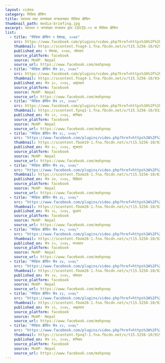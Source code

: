 ```yaml
---
layout: video
category: मिडिया ब्रीफिंग
title: स्वास्थ्य तथा जनसंख्या मन्त्रालयबाट मिडिया ब्रीफिंग
thumbnail_path: media-briefing.jpg
excerpt: स्वास्थ्य र जनसंख्या मन्त्रालय द्वारा COVID-१९ मा मिडिया ब्रीफिंग
list:
  - title: "मिडिया ब्रीफिंग १ वैशाख, २०७७"
    src: https://www.facebook.com/plugins/video.php?href=https%3A%2F%2Fwww.facebook.com%2Fmohpnep%2Fvideos%2F593279734608192%2F&show_text=0
    thumbnail: https://scontent.fnag4-1.fna.fbcdn.net/v/t15.5256-10/92967161_593292157940283_8187201878090579968_n.jpg?_nc_cat=1&_nc_sid=f2c4d5&_nc_ohc=9wwhak_MYkMAX-49M0y&_nc_ht=scontent.fnag4-1.fna&oh=5cc43bc5511c1389042d876d3de8356e&oe=5EBA6A07
    published_on: १ वैशाख, २०७७, सोमवार
    source_platform: facebook
    source: MoHP- Nepal
    source_url: https://www.facebook.com/mohpnep
  - title: "मिडिया ब्रीफिंग चैत्र ३०, २०७६"
    src: https://www.facebook.com/plugins/video.php?href=https%3A%2F%2Fwww.facebook.com%2Fmohpnep%2Fvideos%2F544186912768193%2F&show_text=0
    thumbnail: https://scontent.fnag4-1.fna.fbcdn.net/v/t15.5256-10/93480118_544207646099453_8208010818546040832_n.jpg?_nc_cat=100&_nc_sid=f2c4d5&_nc_ohc=oDYka1yAk6AAX_Q10xw&_nc_ht=scontent.fnag4-1.fna&oh=28b160576b934a2ec120920fc76259e6&oe=5EB893D8
    published_on: चैत्र ३०, २०७६, आइतवार
    source_platform: facebook
    source: MoHP- Nepal
    source_url: https://www.facebook.com/mohpnep
  - title: "मिडिया ब्रीफिंग चैत्र २९, २०७६"
    src: https://www.facebook.com/plugins/video.php?href=https%3A%2F%2Fwww.facebook.com%2Fmohpnep%2Fvideos%2F598615817673026%2F&show_text=0
    thumbnail: https://scontent.fpnq1-1.fna.fbcdn.net/v/t15.5256-10/93254513_598649041003037_5359829163446370304_n.jpg?_nc_cat=101&_nc_sid=f2c4d5&_nc_ohc=0vGxWqdUFvkAX8p_pIO&_nc_ht=scontent.fpnq1-1.fna&oh=9069ebd459a5b32ef94be188ab2077c1&oe=5EB97400
    published_on: चैत्र २९, २०७६, शनिबार
    source_platform: facebook
    source: MoHP- Nepal
    source_url: https://www.facebook.com/mohpnep
  - title: "मिडिया ब्रीफिंग चैत्र २८, २०७६"
    src: "https://www.facebook.com/plugins/video.php?href=https%3A%2F%2Fwww.facebook.com%2Fmohpnep%2Fvideos%2F227717545099731%2F&show_text=0"
    thumbnail: https://scontent.fbom19-1.fna.fbcdn.net/v/t15.5256-10/92389483_227729111765241_5122646792889958400_n.jpg?_nc_cat=101&_nc_sid=f2c4d5&_nc_ohc=kJlkm0ObWwAAX-6YLUC&_nc_ht=scontent.fbom19-1.fna&oh=7b82d4d816b85c36bb770a76513df52a&oe=5EB6E4F6
    published_on: चैत्र २८, २०७६, शुक्रवार
    source_platform: facebook
    source: MoHP- Nepal
    source_url: https://www.facebook.com/mohpnep
  - title: "मिडिया ब्रीफिंग चैत्र २७, २०७६"
    src: "https://www.facebook.com/plugins/video.php?href=https%3A%2F%2Fwww.facebook.com%2Fmohpnep%2Fvideos%2F638120640302120%2F&show_text=0"
    thumbnail: https://scontent.fbom26-1.fna.fbcdn.net/v/t15.5256-10/83932475_638123500301834_6833379318253486080_n.jpg?_nc_cat=105&_nc_sid=f2c4d5&_nc_ohc=FzNsc7AJo_8AX8g8tNl&_nc_ht=scontent.fbom26-1.fna&oh=2444009a39d02e2d8fe5ce7a6416e3b1&oe=5EB7072B
    published_on: चैत्र २७, २०७६, बिहिवार
    source_platform: facebook
    source: MoHP- Nepal
    source_url: https://www.facebook.com/mohpnep
  - title: "मिडिया ब्रीफिंग चैत्र २६, २०७६"
    src: "https://www.facebook.com/plugins/video.php?href=https%3A%2F%2Fwww.facebook.com%2Fmohpnep%2Fvideos%2F208748627241423%2F&show_text=0"
    thumbnail: https://scontent.fbom26-1.fna.fbcdn.net/v/t15.5256-10/92366332_208757787240507_7314997653538865152_n.jpg?_nc_cat=107&_nc_sid=f2c4d5&_nc_ohc=0JvvrYhk7woAX8RWUo7&_nc_ht=scontent.fbom26-1.fna&oh=757aec9b97c8c97d149abd127164f584&oe=5EB6D8E9
    published_on: चैत्र २६, २०७६, बुधवार
    source_platform: facebook
    source: MoHP- Nepal
    source_url: https://www.facebook.com/mohpnep
  - title: "मिडिया ब्रीफिंग चैत्र २५, २०७६"
    src: "https://www.facebook.com/plugins/video.php?href=https%3A%2F%2Fwww.facebook.com%2Fmohpnep%2Fvideos%2F644724216105677%2F&show_text=0"
    thumbnail: https://scontent.fbom26-1.fna.fbcdn.net/v/t15.5256-10/92088039_644734672771298_3834476248441028608_n.jpg?_nc_cat=109&_nc_sid=f2c4d5&_nc_ohc=W1VilLLPRe0AX-t_qCB&_nc_ht=scontent.fbom26-1.fna&oh=70004b7e58c504a41ee3ff713d3231a4&oe=5EB4A447
    published_on: चैत्र २५, २०७६, मगलवार
    source_platform: facebook
    source: MoHP- Nepal
    source_url: https://www.facebook.com/mohpnep
  - title: "मिडिया ब्रीफिंग चैत्र २४, २०७६"
    src: "https://www.facebook.com/plugins/video.php?href=https%3A%2F%2Fwww.facebook.com%2Fmohpnep%2Fvideos%2F1672088549597980%2F&show_text=0"
    thumbnail: https://scontent.fbom26-1.fna.fbcdn.net/v/t15.5256-10/92507481_1672115616261940_2889524967341293568_n.jpg?_nc_cat=104&_nc_sid=f2c4d5&_nc_ohc=qydgudaLX4sAX-vkRJX&_nc_ht=scontent.fbom26-1.fna&oh=cdbe2e01bbb8b63045be0e44a0d7d3ad&oe=5EB4B679
    published_on: चैत्र २४, २०७६, सोमवार
    source_platform: facebook
    source: MoHP- Nepal
    source_url: https://www.facebook.com/mohpnep
  - title: "मिडिया ब्रीफिंग चैत्र २३, २०७६"
    src: "https://www.facebook.com/plugins/video.php?href=https%3A%2F%2Fwww.facebook.com%2Fmohpnep%2Fvideos%2F1312956138897467%2F&show_text=0"
    thumbnail: https://scontent.fbom26-1.fna.fbcdn.net/v/t15.5256-10/92028299_1312973635562384_4615497827672391680_n.jpg?_nc_cat=105&_nc_sid=f2c4d5&_nc_ohc=uc5h1Xgj0-0AX8yB3FD&_nc_ht=scontent.fbom26-1.fna&oh=609229834fbc17105eae8735b4462f4a&oe=5EB4F9E8
    published_on: चैत्र २३, २०७६, आइतवार
    source_platform: facebook
    source: MoHP- Nepal
    source_url: https://www.facebook.com/mohpnep
  - title: "मिडिया ब्रीफिंग चैत्र २२, २०७६"
    src: "https://www.facebook.com/plugins/video.php?href=https%3A%2F%2Fwww.facebook.com%2Fmohpnep%2Fvideos%2F930434130745252%2F&show_text=0"
    thumbnail: https://scontent.fpnq7-1.fna.fbcdn.net/v/t15.5256-10/91960359_930447437410588_2935534632701001728_n.jpg?_nc_cat=1&_nc_sid=f2c4d5&_nc_ohc=JJVIm6nddXsAX8dPKe5&_nc_ht=scontent.fpnq7-1.fna&oh=9ff38bac7b14a59525094927549c71cf&oe=5EAC8D4C
    published_on: चैत्र २२, २०७६, शनिबार
    source_platform: facebook
    source: MoHP- Nepal
    source_url: https://www.facebook.com/mohpnep
---
```

